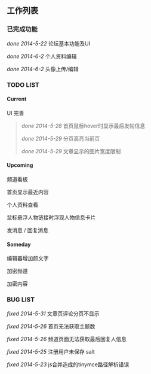 ## 工作列表

### 已完成功能

*done 2014-5-22* 论坛基本功能及UI

*done 2014-6-2* 个人资料编辑

*done 2014-6-2* 头像上传/编辑

### TODO LIST

#### Current

UI 完善

>   *done 2014-5-28* 首页鼠标hover时显示最后发帖信息
>
>   *done 2014-5-29* 分页高亮当前页
>
>   *done 2014-5-29* 文章显示的图片宽度限制

#### Upcoming

频道看板

首页显示最近内容

个人资料查看

鼠标悬浮人物链接时浮现人物信息卡片

发消息 / 回复消息

#### Someday

编辑器增加颜文字

加密频道

加密内容

### BUG LIST

*fixed 2014-5-31* 文章页评论分页不显示

*fixed 2014-5-26* 首页无法获取主题数

*fixed 2014-5-26* 频道页面无法获取最后回复人信息

*fixed 2014-5-25* 注册用户未保存 salt

*fixed 2014-5-23* js合并造成的tinymce路径解析错误
